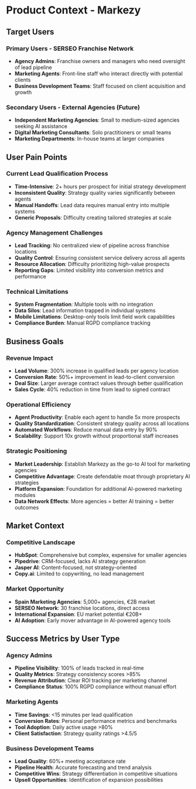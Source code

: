 # Product Context - Markezy

## Target Users

### Primary Users - SERSEO Franchise Network

- **Agency Admins**: Franchise owners and managers who need oversight of lead pipeline
- **Marketing Agents**: Front-line staff who interact directly with potential clients
- **Business Development Teams**: Staff focused on client acquisition and growth

### Secondary Users - External Agencies (Future)

- **Independent Marketing Agencies**: Small to medium-sized agencies seeking AI assistance
- **Digital Marketing Consultants**: Solo practitioners or small teams
- **Marketing Departments**: In-house teams at larger companies

## User Pain Points

### Current Lead Qualification Process

- **Time-Intensive**: 2+ hours per prospect for initial strategy development
- **Inconsistent Quality**: Strategy quality varies significantly between agents
- **Manual Handoffs**: Lead data requires manual entry into multiple systems
- **Generic Proposals**: Difficulty creating tailored strategies at scale

### Agency Management Challenges

- **Lead Tracking**: No centralized view of pipeline across franchise locations
- **Quality Control**: Ensuring consistent service delivery across all agents
- **Resource Allocation**: Difficulty prioritizing high-value prospects
- **Reporting Gaps**: Limited visibility into conversion metrics and performance

### Technical Limitations

- **System Fragmentation**: Multiple tools with no integration
- **Data Silos**: Lead information trapped in individual systems
- **Mobile Limitations**: Desktop-only tools limit field work capabilities
- **Compliance Burden**: Manual RGPD compliance tracking

## Business Goals

### Revenue Impact

- **Lead Volume**: 300% increase in qualified leads per agency location
- **Conversion Rate**: 50%+ improvement in lead-to-client conversion
- **Deal Size**: Larger average contract values through better qualification
- **Sales Cycle**: 40% reduction in time from lead to signed contract

### Operational Efficiency

- **Agent Productivity**: Enable each agent to handle 5x more prospects
- **Quality Standardization**: Consistent strategy quality across all locations
- **Automated Workflows**: Reduce manual data entry by 90%
- **Scalability**: Support 10x growth without proportional staff increases

### Strategic Positioning

- **Market Leadership**: Establish Markezy as the go-to AI tool for marketing agencies
- **Competitive Advantage**: Create defendable moat through proprietary AI strategies
- **Platform Expansion**: Foundation for additional AI-powered marketing modules
- **Data Network Effects**: More agencies = better AI training = better outcomes

## Market Context

### Competitive Landscape

- **HubSpot**: Comprehensive but complex, expensive for smaller agencies
- **Pipedrive**: CRM-focused, lacks AI strategy generation
- **Jasper AI**: Content-focused, not strategy-oriented
- **Copy.ai**: Limited to copywriting, no lead management

### Market Opportunity

- **Spain Marketing Agencies**: 5,000+ agencies, €2B market
- **SERSEO Network**: 30 franchise locations, direct access
- **International Expansion**: EU market potential €20B+
- **AI Adoption**: Early mover advantage in AI-powered agency tools

## Success Metrics by User Type

### Agency Admins

- **Pipeline Visibility**: 100% of leads tracked in real-time
- **Quality Metrics**: Strategy consistency scores >85%
- **Revenue Attribution**: Clear ROI tracking per marketing channel
- **Compliance Status**: 100% RGPD compliance without manual effort

### Marketing Agents

- **Time Savings**: <15 minutes per lead qualification
- **Conversion Rates**: Personal performance metrics and benchmarks
- **Tool Adoption**: Daily active usage >80%
- **Client Satisfaction**: Strategy quality ratings >4.5/5

### Business Development Teams

- **Lead Quality**: 60%+ meeting acceptance rate
- **Pipeline Health**: Accurate forecasting and trend analysis
- **Competitive Wins**: Strategy differentiation in competitive situations
- **Upsell Opportunities**: Identification of expansion possibilities
